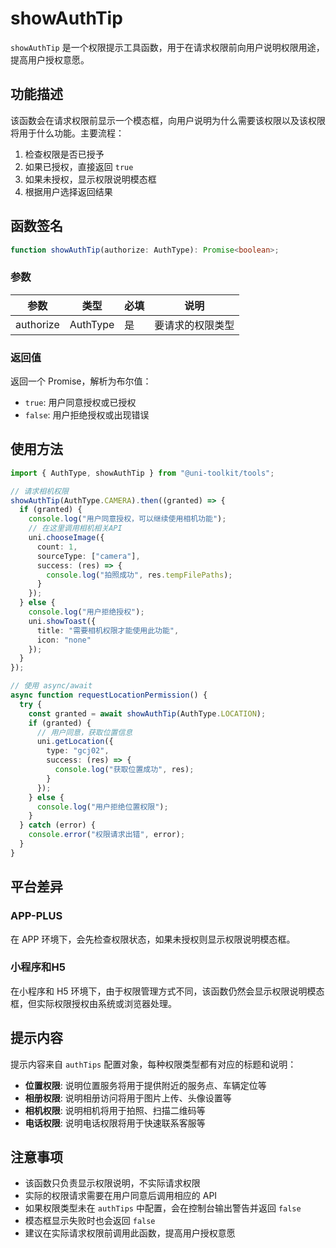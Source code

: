 # showAuthTip

`showAuthTip` 是一个权限提示工具函数，用于在请求权限前向用户说明权限用途，提高用户授权意愿。

## 功能描述

该函数会在请求权限前显示一个模态框，向用户说明为什么需要该权限以及该权限将用于什么功能。主要流程：

1. 检查权限是否已授予
2. 如果已授权，直接返回 `true`
3. 如果未授权，显示权限说明模态框
4. 根据用户选择返回结果

## 函数签名

```typescript
function showAuthTip(authorize: AuthType): Promise<boolean>;
```

### 参数

| 参数      | 类型     | 必填 | 说明             |
| --------- | -------- | ---- | ---------------- |
| authorize | AuthType | 是   | 要请求的权限类型 |

### 返回值

返回一个 Promise，解析为布尔值：

- `true`: 用户同意授权或已授权
- `false`: 用户拒绝授权或出现错误

## 使用方法

```typescript
import { AuthType, showAuthTip } from "@uni-toolkit/tools";

// 请求相机权限
showAuthTip(AuthType.CAMERA).then((granted) => {
  if (granted) {
    console.log("用户同意授权，可以继续使用相机功能");
    // 在这里调用相机相关API
    uni.chooseImage({
      count: 1,
      sourceType: ["camera"],
      success: (res) => {
        console.log("拍照成功", res.tempFilePaths);
      }
    });
  } else {
    console.log("用户拒绝授权");
    uni.showToast({
      title: "需要相机权限才能使用此功能",
      icon: "none"
    });
  }
});

// 使用 async/await
async function requestLocationPermission() {
  try {
    const granted = await showAuthTip(AuthType.LOCATION);
    if (granted) {
      // 用户同意，获取位置信息
      uni.getLocation({
        type: "gcj02",
        success: (res) => {
          console.log("获取位置成功", res);
        }
      });
    } else {
      console.log("用户拒绝位置权限");
    }
  } catch (error) {
    console.error("权限请求出错", error);
  }
}
```

## 平台差异

### APP-PLUS

在 APP 环境下，会先检查权限状态，如果未授权则显示权限说明模态框。

### 小程序和H5

在小程序和 H5 环境下，由于权限管理方式不同，该函数仍然会显示权限说明模态框，但实际权限授权由系统或浏览器处理。

## 提示内容

提示内容来自 `authTips` 配置对象，每种权限类型都有对应的标题和说明：

- **位置权限**: 说明位置服务将用于提供附近的服务点、车辆定位等
- **相册权限**: 说明相册访问将用于图片上传、头像设置等
- **相机权限**: 说明相机将用于拍照、扫描二维码等
- **电话权限**: 说明电话权限将用于快速联系客服等

## 注意事项

- 该函数只负责显示权限说明，不实际请求权限
- 实际的权限请求需要在用户同意后调用相应的 API
- 如果权限类型未在 `authTips` 中配置，会在控制台输出警告并返回 `false`
- 模态框显示失败时也会返回 `false`
- 建议在实际请求权限前调用此函数，提高用户授权意愿
